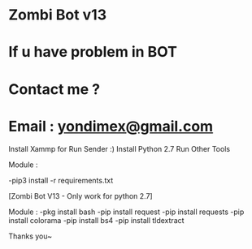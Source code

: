 # Zombi Bot v13
# If u have problem in BOT
# Contact me ?
# Email : yondimex@gmail.com

Install Xammp for Run Sender :)
Install Python 2.7 Run Other Tools

Module :

-pip3 install -r requirements.txt

[Zombi Bot V13  - Only work for python 2.7]

Module :
-pkg install bash
-pip install request
-pip install requests
-pip install colorama
-pip install bs4
-pip install tldextract

Thanks you~

